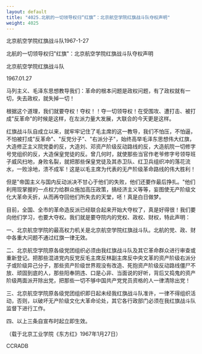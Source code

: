 ```yaml
---
layout: default
title: "4025.北航的一切领导权归“红旗”：北京航空学院红旗战斗队夺权声明"
weight: 4025
---
```


北京航空学院红旗战斗队1967-1-27

北航的一切领导权归"红旗"：北京航空学院红旗战斗队夺权声明

北京航空学院红旗战斗队

1967.01.27

马列主义、毛泽东思想教导我们：革命的根本问题是政权问题，有了政权就有一切，失去政权，就失掉一切！

根据这个道理，我们就要夺权！夺权！！夺一切领导权！在受围攻、遭打击、被打成"反革命"的时候是这样，在左派力量大发展，大联合的今天更是这样。

红旗战斗队自成立以来，就牢牢记住了毛主席的这一教导，我们不怕压，不怕逼，不怕被打成"反革命"、"反党分子"、"右派分子"，始终高举毛泽东思想伟大红旗，大造修正主义院党委的反，大造刘、邓资产阶级反动路线的反，大造航院一切修字号党组织的反，大造保皇党徒的反。曾几何时，就使那些当官作老爷修字号领导班子威风扫地，身败名裂，就把那些保皇党徒及其赤卫队、红卫兵组织冲的落花流水，一败涂地，溃不成军！这是以毛主席为代表的无产阶级革命路线的伟大胜利！

但是"帝国主义与国内反动派决不甘心于他们的失败，他们还要作最后挣扎。"他们利用现掌握的一点权力给群众施加高压政策，搞经济主义等等，妄图使无产阶级文化大革命夭折，从而再夺回他们所失去的天堂，呸！真是白日做梦。

目前，全国、全市的革命造反派已经联合起来开始大夺权了，真是好得很！我们要向他们学习，也要大夺权。我们就是要夺院内的党权、政权、财权，特此声明：

一、北京航空学院的最高权力机关是北京航空学院红旗战斗队。北航的党、政、财中各重大问题不通过红旗一律无效。

二、北京航空学院原各级党团组织必须由我红旗战斗队及其它革命群众进行审查或重新登记。把那些混进党内反党反毛主席反林副主席反中央文革的资产阶级右派分子或阶级异己分子，那些资产阶级世界观没有改造、死抱资产阶级反动路线僵尸不放、顽固到底的人，那些阳奉阴违、口是心非、当面说的好听，背后又捣鬼的资产阶级两面派开除出党，把那些一切不够中国共产党党员资格的人一律清除出党！

三、北京航空学院原各级党团组织即日起未经我红旗战斗队准许，一律不得组织活动，否则，以破坏无产阶级文化大革命论处，其它各行政部门必须在我红旗战斗队监督下进行工作。

四、以上三条自宣布时起立即生效。

（载于北京工业学院《东方红》1967年1月27日）

CCRADB


